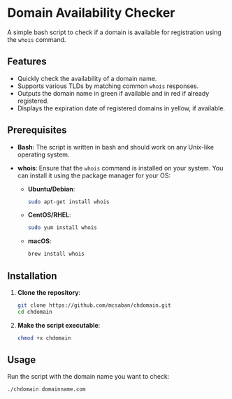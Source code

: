 # Domain Availability Checker

A simple bash script to check if a domain is available for registration using the `whois` command.

## Features

- Quickly check the availability of a domain name.
- Supports various TLDs by matching common `whois` responses.
- Outputs the domain name in green if available and in red if already registered.
- Displays the expiration date of registered domains in yellow, if available.

## Prerequisites

- **Bash**: The script is written in bash and should work on any Unix-like operating system.
- **whois**: Ensure that the `whois` command is installed on your system. You can install it using the package manager for your OS:

  - **Ubuntu/Debian**:
    ```bash
    sudo apt-get install whois
    ```
  - **CentOS/RHEL**:
    ```bash
    sudo yum install whois
    ```
  - **macOS**:
    ```bash
    brew install whois
    ```

## Installation

1. **Clone the repository**:
    ```bash
    git clone https://github.com/mcsaban/chdomain.git
    cd chdomain
    ```

2. **Make the script executable**:
    ```bash
    chmod +x chdomain
    ```

## Usage

Run the script with the domain name you want to check:

```bash
./chdomain domainname.com
